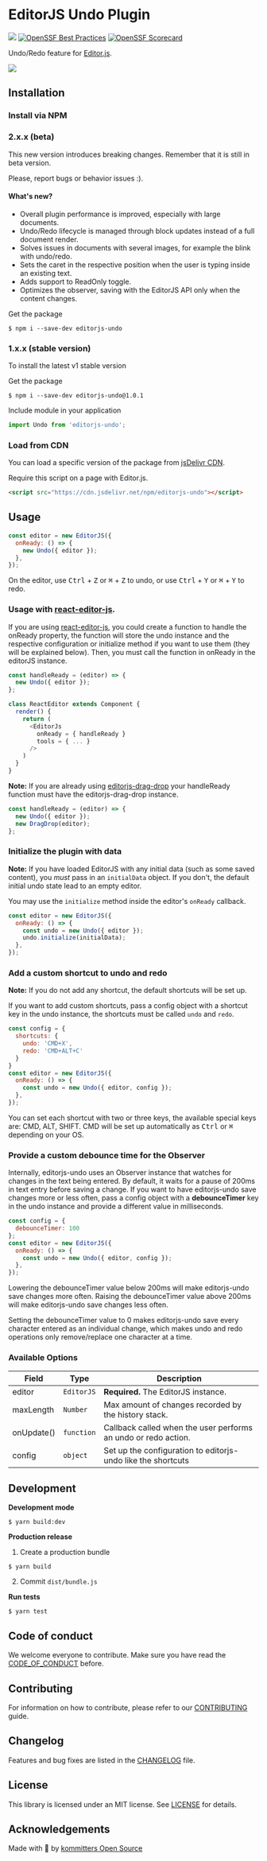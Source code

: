 # EditorJS Undo Plugin
![](https://badgen.net/badge/Editor.js/v2.0/blue)
[![OpenSSF Best Practices](https://bestpractices.coreinfrastructure.org/projects/6471/badge)](https://bestpractices.coreinfrastructure.org/projects/6471)
[![OpenSSF Scorecard](https://api.securityscorecards.dev/projects/github.com/kommitters/editorjs-undo/badge)](https://api.securityscorecards.dev/projects/github.com/kommitters/editorjs-undo)

Undo/Redo feature for [Editor.js](https://editorjs.io).

![](assets/demo.gif)

## Installation
### Install via NPM

### 2.x.x (beta)

This new version introduces breaking changes. Remember that it is still in beta version.

Please, report bugs or behavior issues :).

#### What's new?
* Overall plugin performance is improved, especially with large documents.
* Undo/Redo lifecycle is managed through block updates instead of a full document render.
* Solves issues in documents with several images, for example the blink with undo/redo.
* Sets the caret in the respective position when the user is typing inside an existing text.
* Adds support to ReadOnly toggle.
* Optimizes the observer, saving with the EditorJS API only when the content changes.

Get the package

```shell
$ npm i --save-dev editorjs-undo
```

### 1.x.x (stable version)

To install the latest v1 stable version

Get the package

```shell
$ npm i --save-dev editorjs-undo@1.0.1
```

Include module in your application

```javascript
import Undo from 'editorjs-undo';
```

### Load from CDN

You can load a specific version of the package from [jsDelivr CDN](https://www.jsdelivr.com/package/npm/editorjs-undo).

Require this script on a page with Editor.js.

```html
<script src="https://cdn.jsdelivr.net/npm/editorjs-undo"></script>
```

## Usage

```javascript
const editor = new EditorJS({
  onReady: () => {
    new Undo({ editor });
  },
});
```

On the editor, use <kbd>Ctrl</kbd> + <kbd>Z</kbd> or <kbd>⌘</kbd> + <kbd>Z</kbd> to undo, or use <kbd>Ctrl</kbd> + <kbd>Y</kbd> or <kbd>⌘</kbd> + <kbd>Y</kbd> to redo.

### Usage with [react-editor-js](https://github.com/Jungwoo-An/react-editor-js).

If you are using [react-editor-js](https://github.com/Jungwoo-An/react-editor-js), you could create a function to handle the onReady property, the function will store the undo instance and the respective configuration or initialize method if you want to use them (they will be explained below). Then, you must call the function in onReady in the editorJS instance.

```javascript
const handleReady = (editor) => {
  new Undo({ editor });
};

class ReactEditor extends Component {
  render() {
    return (
      <EditorJs
        onReady = { handleReady }
        tools = { ... }
      />
    )
  }
}
```
**Note:** If you are already using [editorjs-drag-drop](https://github.com/kommitters/editorjs-drag-drop) your handleReady function must have the editorjs-drag-drop instance.

```javascript
const handleReady = (editor) => {
  new Undo({ editor });
  new DragDrop(editor);
};

```

### Initialize the plugin with data

**Note:** If you have loaded EditorJS with any initial data (such as some saved content), you _must_ pass in an `initialData` object. If you don't, the default initial undo state lead to an empty editor.

You may use the `initialize` method inside the editor's `onReady` callback.

```javascript
const editor = new EditorJS({
  onReady: () => {
    const undo = new Undo({ editor });
    undo.initialize(initialData);
  },
});
```

### Add a custom shortcut to undo and redo

**Note:** If you do not add any shortcut, the default shortcuts will be set up.

If you want to add custom shortcuts, pass a config object with a shortcut key in the undo instance, the shortcuts must be called `undo` and `redo`.

```javascript
const config = {
  shortcuts: {
    undo: 'CMD+X',
    redo: 'CMD+ALT+C'
  }
}
const editor = new EditorJS({
  onReady: () => {
    const undo = new Undo({ editor, config });
  },
});
```

You can set each shortcut with two or three keys, the available special keys are: CMD, ALT, SHIFT. CMD will be set up automatically as <kbd>Ctrl</kbd> or <kbd>⌘</kbd> depending on your OS.

### Provide a custom debounce time for the Observer

Internally, editorjs-undo uses an Observer instance that watches for changes in the text being entered. By default, it waits for a pause of 200ms in text entry before saving a change. If you want to have editorjs-undo save changes more or less often, pass a config object with a **debounceTimer** key in the undo instance and provide a different value in milliseconds.

```javascript
const config = {
  debounceTimer: 100
};
const editor = new EditorJS({
  onReady: () => {
    const undo = new Undo({ editor, config });
  },
});
```

Lowering the debounceTimer value below 200ms will make editorjs-undo save changes more often. Raising the debounceTimer value above 200ms will make editorjs-undo save changes less often.

Setting the debounceTimer value to 0 makes editorjs-undo save every character entered as an individual change, which makes undo and redo operations only remove/replace one character at a time.

### Available Options

| Field      | Type       | Description                                                    |
| ---------- | ---------- | -------------------------------------------------------------- |
| editor     | `EditorJS`   | **Required.** The EditorJS instance.                         |
| maxLength  | `Number`   | Max amount of changes recorded by the history stack.           |
| onUpdate() | `function` | Callback called when the user performs an undo or redo action. |
| config     | `object`   | Set up the configuration to editorjs-undo like the shortcuts   |


## Development

**Development mode**

```shell
$ yarn build:dev
```

**Production release**

1. Create a production bundle

```shell
$ yarn build
```

2. Commit `dist/bundle.js`

**Run tests**

```shell
$ yarn test
```

## Code of conduct
We welcome everyone to contribute. Make sure you have read the [CODE_OF_CONDUCT][coc] before.

## Contributing
For information on how to contribute, please refer to our [CONTRIBUTING][contributing] guide.

## Changelog
Features and bug fixes are listed in the [CHANGELOG][changelog] file.

## License
This library is licensed under an MIT license. See [LICENSE][license] for details.

## Acknowledgements
Made with 💙 by [kommitters Open Source](https://kommit.co)

[license]: https://github.com/kommitters/editorjs-undo/blob/master/LICENSE
[coc]: https://github.com/kommitters/editorjs-undo/blob/master/CODE_OF_CONDUCT.md
[changelog]: https://github.com/kommitters/editorjs-undo/blob/master/CHANGELOG.md
[contributing]: https://github.com/kommitters/editorjs-undo/blob/master/CONTRIBUTING.md
